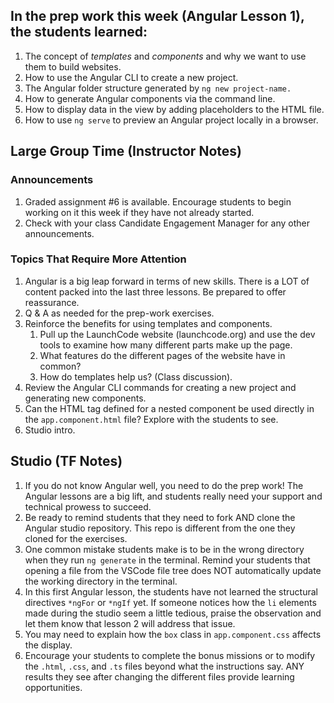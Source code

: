 ## In the prep work this week (Angular Lesson 1), the students learned:

1. The concept of *templates* and *components* and why we want to use them to build websites.
1. How to use the Angular CLI to create a new project.
1. The Angular folder structure generated by ``ng new project-name.``
1. How to generate Angular components via the command line.
1. How to display data in the view by adding placeholders to the HTML file.
1. How to use ``ng serve`` to preview an Angular project locally in a browser.

## Large Group Time (Instructor Notes)

### Announcements

1. Graded assignment #6 is available. Encourage students to begin working on it this week if they have not already started.
1. Check with your class Candidate Engagement Manager for any other announcements.

### Topics That Require More Attention

1. Angular is a big leap forward in terms of new skills. There is a LOT of content packed into the last three lessons. Be prepared to offer reassurance.
1. Q & A as needed for the prep-work exercises.
1. Reinforce the benefits for using templates and components.
    1. Pull up the LaunchCode website (launchcode.org) and use the dev tools to examine how many different parts make up the page.
    1. What features do the different pages of the website have in common?
    1. How do templates help us? (Class discussion).
1. Review the Angular CLI commands for creating a new project and generating new components.
1. Can the HTML tag defined for a nested component be used directly in the ``app.component.html`` file? Explore with the students to see.
1. Studio intro.

## Studio (TF Notes)

1. If you do not know Angular well, you need to do the prep work! The Angular lessons are a big lift, and students really need your support and technical prowess to succeed.
1. Be ready to remind students that they need to fork AND clone the Angular studio repository. This repo is different from the one they cloned for the exercises.
1. One common mistake students make is to be in the wrong directory when they run ``ng generate`` in the terminal. Remind your students that opening a file from the VSCode file tree does NOT automatically update the working directory in the terminal.
1. In this first Angular lesson, the students have not learned the structural directives ``*ngFor`` or ``*ngIf`` yet. If someone notices how the ``li`` elements made during the studio seem a little tedious, praise the observation and let them know that lesson 2 will address that issue.
1. You may need to explain how the ``box`` class in ``app.component.css`` affects the display.
1. Encourage your students to complete the bonus missions or to modify the ``.html``, ``.css``, and ``.ts`` files beyond what the instructions say. ANY results they see after changing the different files provide learning opportunities.
